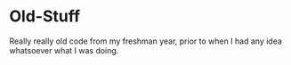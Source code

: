 # Old-Stuff
Really really old code from my freshman year, prior to when I had any idea whatsoever what I was doing.
